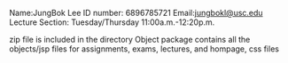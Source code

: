 Name:JungBok Lee
ID number: 6896785721
Email:jungbokl@usc.edu
Lecture Section: Tuesday/Thursday 11:00a.m.-12:20p.m.

zip file is included in the directory
Object package contains all the objects/jsp files for assignments, exams, lectures, and hompage, css files
